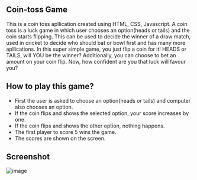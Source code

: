 ## Coin-toss Game
This is a coin toss apllication created using HTML, CSS, Javascript.
A coin toss is a luck game in which user chooses an option(heads or tails) and the coin starts flipping. This can be used to decide the winner of a draw match, used in cricket to decide who should bat or bowl first and has many more apllications.
In this super simple game, you just flip a coin for it! HEADS or TAILS, will YOU be the winner?
Additionally, you can choose to bet an amount on your coin flip. Now, how confident are you that luck will favour you?

## How to play this game?
- First the user is asked to choose an option(heads or tails) and computer also chooses an option.
- If the coin flips and shows the selected option, your score increases by one.
- If the coin flips and shows the other option, nothing happens.
- The first player to score 5 wins the game.
- The scores are shown on the screen.

## Screenshot

![image]()
